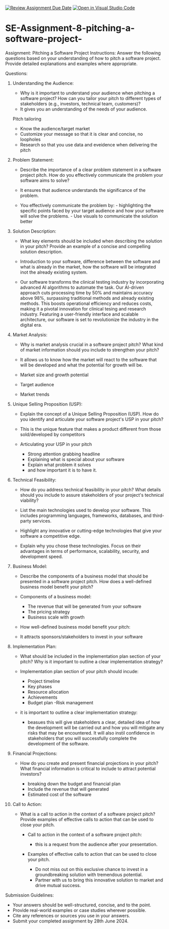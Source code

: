 [![Review Assignment Due Date](https://classroom.github.com/assets/deadline-readme-button-22041afd0340ce965d47ae6ef1cefeee28c7c493a6346c4f15d667ab976d596c.svg)](https://classroom.github.com/a/4bgukiqw)
[![Open in Visual Studio Code](https://classroom.github.com/assets/open-in-vscode-2e0aaae1b6195c2367325f4f02e2d04e9abb55f0b24a779b69b11b9e10269abc.svg)](https://classroom.github.com/online_ide?assignment_repo_id=15348770&assignment_repo_type=AssignmentRepo)
# SE-Assignment-8-pitching-a-software-project-
 Assignment: Pitching a Software Project
 Instructions:
Answer the following questions based on your understanding of how to pitch a software project. Provide detailed explanations and examples where appropriate.

 Questions:

1. Understanding the Audience:
   - Why is it important to understand your audience when pitching a software project? How can you tailor your pitch to different types of stakeholders (e.g., investors, technical team, customers)?
   - It gives you an understanding of the needs of your audience. 

   Pitch tailoring
   - Know the audience/target market
   - Customize your message so that it is clear and concise, no loopholes
   - Research so that you use data and eveidence when delivering the pitch

2. Problem Statement:
   - Describe the importance of a clear problem statement in a software project pitch. How do you effectively communicate the problem your software aims to solve?
   
   - It ensures that audience understands the significance of the problem.
   - You effectively communicate the problem by: 
         - highlighting the specific points faced by your target audience and how your software will solve the problems.
         - Use visuals to communicate the solution better


3. Solution Description:
   - What key elements should be included when describing the solution in your pitch? Provide an example of a concise and compelling solution description.

   - Introduction to your software, difference between the software and what is already in the market, how the software will be integrated inot the already existing system.

   - Our software transforms the clinical testing industry by incorporating advanced AI algorithms to automate the task. Our AI-driven approach cuts processing time by 50% and maintains accuracy above 98%, surpassing traditional methods and already existing methods. This boosts operational efficiency and reduces costs, making it a pivotal innovation for clinical tesing and research industry. Featuring a user-friendly interface and scalable architecture, our software is set to revolutionize the industry in the digital era.

4. Market Analysis:
   - Why is market analysis crucial in a software project pitch? What kind of market information should you include to strengthen your pitch?

   - It allows us to know how the market will react to the software that will be developed and what the potential for growth will be.

   - Market size and growth potential
   - Target audience
   - Market trends


5. Unique Selling Proposition (USP):
   - Explain the concept of a Unique Selling Proposition (USP). How do you identify and articulate your software project's USP in your pitch?

   - This is the unique feature that makes a product different from those sold/developed by competitors
    
   - Articulating your USP in your pitch
      - Strong attention grabbing headline
      - Explaining what is special about your software
      - Explain what problem it solves
      - and how important it is to have it.

6. Technical Feasibility:
   - How do you address technical feasibility in your pitch? What details should you include to assure stakeholders of your project's technical viability?

   - List the main technologies used to develop your software. This includes programming languages, frameworks, databases, and third-party services.
   - Highlight any innovative or cutting-edge technologies that give your software a competitive edge.
   - Explain why you chose these technologies. Focus on their advantages in terms of performance, scalability, security, and development speed.
 

7. Business Model:
   - Describe the components of a business model that should be presented in a software project pitch. How does a well-defined business model benefit your pitch?
   
   - Components of a business model:
      - The revenue that will be generated from your software
      - The pricing strategy
      - Business scale with growth 

   - How well-defined business model benefit your pitch:
    - It attracts sponsors/stakeholders to invest in your software

8. Implementation Plan:
   - What should be included in the implementation plan section of your pitch? Why is it important to outline a clear implementation strategy?

   - Implementation plan section of your pitch should incude:
      - Project timeline
      - Key phases
      - Resource allocation
      - Achievements
      - Budget plan
      -Risk management
    
    - it is important to outline a clear implementation strategy:
      -  beasues this will give stakeholders a clear, detailed idea of how the development will be carried out and how you will mitigate any risks that may be encountered. It will also instil confidence in stakeholders that you will successfully complete the development of the software.  


9. Financial Projections:
   - How do you create and present financial projections in your pitch? What financial information is critical to include to attract potential investors?
    
      - breaking down the budget and financial plan
      - Include the revenue that will generated
      - Estimated cost of the software


10. Call to Action:
    - What is a call to action in the context of a software project pitch? Provide examples of effective calls to action that can be used to close your pitch.

      - Call to action in the context of a software project pitch:
         - this is a request from  the audience after your presentation.

      -  Examples of effective calls to action that can be used to close your pitch.
         - Do not miss out on this exclusive chance to invest in a groundbreaking solution with tremendous potential. 
         - Partner with us to bring this innovative solution to market and drive mutual success.

 Submission Guidelines:
- Your answers should be well-structured, concise, and to the point.
- Provide real-world examples or case studies wherever possible.
- Cite any references or sources you use in your answers.
- Submit your completed assignment by 28th June 2024.


